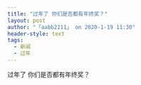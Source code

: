 ```yaml
---
title: "过年了 你们是否都有年终奖？"
layout: post
author: "「aabb2211」 on 2020-1-19 11:30"
header-style: text
tags:
  - 新闻
  - 过年
---
```


<head></head>
<body>
  过年了 你们是否都有年终奖？
 <br>
</body>


